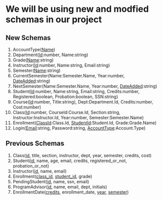# We will be using new and modfied schemas in our project

## New Schemas
1. AccountType(<ins>Name</ins>)
2. Department(<ins>Id</ins>:number, Name:string)
3. Grade(<ins>Name</ins>:string)
4. Instructor(<ins>Id</ins>:number, Name:string, Email:string)
5. Semester(<ins>Name</ins>:string)
6. CurrentSemester(Name:Semester.Name, Year:number, <ins>DateAdded</ins>:string)
7. NextSemester(Name:Semester.Name, Year:number, <ins>DateAdded</ins>:string)
8. Student(<ins>Id</ins>:number, Name:string, Email:string, Credits:number, Registered:boolean, Probation:boolean, SSN:string)
9. Course(<ins>Id</ins>:number, Title:string), Dept:Department.Id, Credits:number, Cost:number)
10. Class(<ins>Id</ins>:number, CourseId:Course.Id, Section:string, Instructor:Instructor.Id, Year:number, Semester:Semester.Name)
11. Enrollment(<ins>ClassId</ins>:Class.Id, <ins>StudentId</ins>:Student.Id, Grade:Grade.Name)
12. Login(<ins>Email</ins>:string, Password:string, <ins>AccountType</ins>:Account.Type)

## Previous Schemas
1. Class(<ins>id</ins>, title, section, instructor, dept, year, semester, credits, cost)
2. Student(<ins>id</ins>, name, age, email, credits, registered_or_not, probation_or_not)
3. Instructor(<ins>id</ins>, name, email)
4. Enrollment(<ins>class_id</ins>, <ins>student_id</ins>, grade)
5. PendingStudent(<ins>id</ins>, name, ssn, email)
6. ProgramAdvisor(<ins>id</ins>, name, email, dept, initials)
7. EnrollmentDate(<ins>credits</ins>, enrollment_date, <ins>year</ins>, <ins>semester</ins>)